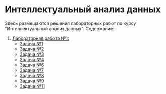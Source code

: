 # Интеллектуальный анализ данных
Здесь размещаются решения лабораторных работ по курсу "Интеллектуальный анализ данных".
Содержание:
1. [Лабораторная работа №1:]()
   + [Задача №1](https://github.com/Dariar-Danire/DataMiningDecisions/blob/master/lab1/task1.py)
   + [Задача №2](https://github.com/Dariar-Danire/DataMiningDecisions/blob/master/__main__.py)
   + [Задача №3](https://github.com/Dariar-Danire/DataMiningDecisions/blob/master/lab1/task3.py)
   + [Задача №4](https://github.com/Dariar-Danire/DataMiningDecisions/blob/master/lab1/task4.py)
   + [Задача №6](https://github.com/Dariar-Danire/DataMiningDecisions/blob/master/lab1/task6.py)
   + [Задача №7](https://github.com/Dariar-Danire/DataMiningDecisions/blob/master/lab1/task7.py)
   + [Задача №8](https://github.com/Dariar-Danire/DataMiningDecisions/blob/master/lab1/task8.py)
   + [Задача №9](https://github.com/Dariar-Danire/DataMiningDecisions/blob/master/lab1/task9.py)
   + [Задача №11](https://github.com/Dariar-Danire/DataMiningDecisions/blob/master/lab1/task11.py)
